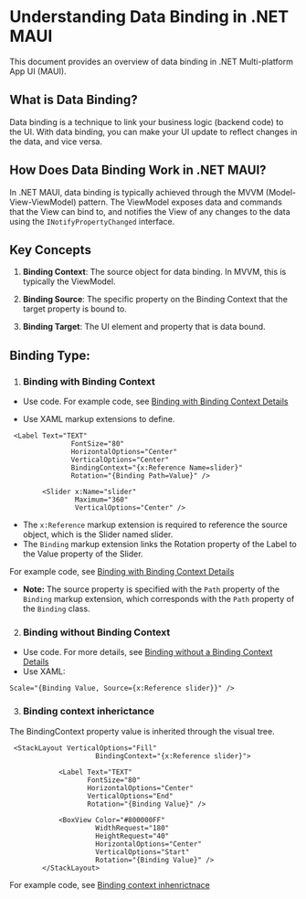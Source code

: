# Understanding Data Binding in .NET MAUI

This document provides an overview of data binding in .NET Multi-platform App UI (MAUI).

## What is Data Binding?

Data binding is a technique to link your business logic (backend code) to the UI. With data binding, you can make your UI update to reflect changes in the data, and vice versa.

## How Does Data Binding Work in .NET MAUI?

In .NET MAUI, data binding is typically achieved through the MVVM (Model-View-ViewModel) pattern. The ViewModel exposes data and commands that the View can bind to, and notifies the View of any changes to the data using the `INotifyPropertyChanged` interface.

## Key Concepts

1. **Binding Context**: The source object for data binding. In MVVM, this is typically the ViewModel.

2. **Binding Source**: The specific property on the Binding Context that the target property is bound to.

3. **Binding Target**: The UI element and property that is data bound.


## Binding Type:
1. ### Binding with Binding Context
- Use code. For example code, see [Binding with Binding Context Details](../Code/DataBinding/DataBinding/Pages/BasicBindingPage.xaml.cs)

- Use XAML markup extensions to define. 
```XAML
 <Label Text="TEXT"
               FontSize="80"
               HorizontalOptions="Center"
               VerticalOptions="Center"
               BindingContext="{x:Reference Name=slider}"
               Rotation="{Binding Path=Value}" />

        <Slider x:Name="slider"
                Maximum="360"
                VerticalOptions="Center" />
```
- The `x:Reference` markup extension is required to reference the source object, which is the Slider named slider.
- The `Binding` markup extension links the Rotation property of the Label to the Value property of the Slider.

For example code, see [Binding with Binding Context Details](../Code/DataBinding/DataBinding/Pages/ContextBindingPage.xaml)

- **Note:** The source property is specified with the `Path` property of the `Binding` markup extension, which corresponds with the `Path` property of the `Binding` class.

2. ### Binding without Binding Context
- Use code. For more details, see [Binding without a Binding Context Details](../Code/DataBinding/DataBinding/Pages/WithoutBindingContextPage.xaml.cs)
- Use XAML:
```XAML
Scale="{Binding Value, Source={x:Reference slider}}" />
```

3. ### Binding context inherictance
The BindingContext property value is inherited through the visual tree.
```XAML
 <StackLayout VerticalOptions="Fill"
                     BindingContext="{x:Reference slider}">

            <Label Text="TEXT"
                   FontSize="80"
                   HorizontalOptions="Center"
                   VerticalOptions="End"
                   Rotation="{Binding Value}" />

            <BoxView Color="#800000FF"
                     WidthRequest="180"
                     HeightRequest="40"
                     HorizontalOptions="Center"
                     VerticalOptions="Start"
                     Rotation="{Binding Value}" />
        </StackLayout>
```
For example code, see [Binding context inhenrictnace](../Code/DataBinding/DataBinding/Pages/BindingContextInherictance.xaml)

